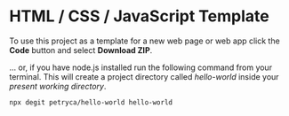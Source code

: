 # HTML / CSS / JavaScript Template

To use this project as a template for a new web page or web app click the **Code** button and select **Download ZIP**.

... or, if you have node.js installed run the following command from your terminal. This will create a project directory called *hello-world* inside your *present working directory*.

```
npx degit petryca/hello-world hello-world
```